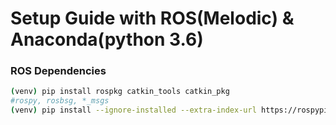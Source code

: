 # Setup Guide with ROS(Melodic) & Anaconda(python 3.6)

### ROS Dependencies
```bash
(venv) pip install rospkg catkin_tools catkin_pkg
#rospy, rosbsg, *_msgs
(venv) pip install --ignore-installed --extra-index-url https://rospypi.github.io/simple/ rospy rosbag sensor-msgs geometry_msgs visualization_msgs tf2_ros
```